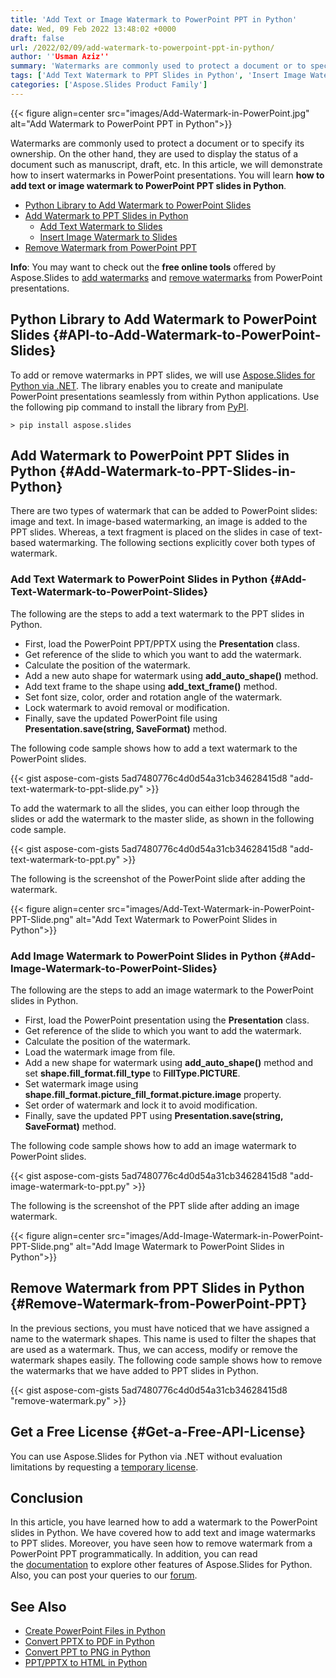 ```yaml
---
title: 'Add Text or Image Watermark to PowerPoint PPT in Python'
date: Wed, 09 Feb 2022 13:48:02 +0000
draft: false
url: /2022/02/09/add-watermark-to-powerpoint-ppt-in-python/
author: ''Usman Aziz''
summary: 'Watermarks are commonly used to protect a document or to specify its ownership. On the other hand, they are used to display the status of a document such as manuscript, draft, etc. In this article, we will demonstrate how to insert watermarks in PowerPoint presentations. You will learn **how to add text or image watermark to PowerPoint PPT slides in Python**.'
tags: ['Add Text Watermark to PPT Slides in Python', 'Insert Image Watermark to PPT Slides in Python', 'Python Library to Add Watermark to PowerPoint Slides', 'Remove Watermark from PPT in Python']
categories: ['Aspose.Slides Product Family']
---
```




{{< figure align=center src="images/Add-Watermark-in-PowerPoint.jpg" alt="Add Watermark to PowerPoint PPT in Python">}}


Watermarks are commonly used to protect a document or to specify its ownership. On the other hand, they are used to display the status of a document such as manuscript, draft, etc. In this article, we will demonstrate how to insert watermarks in PowerPoint presentations. You will learn **how to add text or image watermark to PowerPoint PPT slides in Python**.

*   [Python Library to Add Watermark to PowerPoint Slides][1]
*   [Add Watermark to PPT Slides in Python][2]
    *   [Add Text Watermark to Slides][3]
    *   [Insert Image Watermark to Slides][4]
*   [Remove Watermark from PowerPoint PPT][5]

**Info**: You may want to check out the **free online tools** offered by Aspose.Slides to  [add watermarks][6] and [remove watermarks][7] from PowerPoint presentations.

## Python Library to Add Watermark to PowerPoint Slides {#API-to-Add-Watermark-to-PowerPoint-Slides}

To add or remove watermarks in PPT slides, we will use [Aspose.Slides for Python via .NET][8]. The library enables you to create and manipulate PowerPoint presentations seamlessly from within Python applications. Use the following pip command to install the library from [PyPI][9].

```
> pip install aspose.slides
```

## Add Watermark to PowerPoint PPT Slides in Python {#Add-Watermark-to-PPT-Slides-in-Python}

There are two types of watermark that can be added to PowerPoint slides: image and text. In image-based watermarking, an image is added to the PPT slides. Whereas, a text fragment is placed on the slides in case of text-based watermarking. The following sections explicitly cover both types of watermark.

### Add Text Watermark to PowerPoint Slides in Python {#Add-Text-Watermark-to-PowerPoint-Slides}

The following are the steps to add a text watermark to the PPT slides in Python.

*   First, load the PowerPoint PPT/PPTX using the **Presentation** class.
*   Get reference of the slide to which you want to add the watermark.
*   Calculate the position of the watermark.
*   Add a new auto shape for watermark using **add\_auto\_shape()** method.
*   Add text frame to the shape using **add\_text\_frame()** method.
*   Set font size, color, order and rotation angle of the watermark.
*   Lock watermark to avoid removal or modification.
*   Finally, save the updated PowerPoint file using **Presentation.save(string, SaveFormat)** method.

The following code sample shows how to add a text watermark to the PowerPoint slides.

{{< gist aspose-com-gists 5ad7480776c4d0d54a31cb34628415d8 "add-text-watermark-to-ppt-slide.py" >}}

To add the watermark to all the slides, you can either loop through the slides or add the watermark to the master slide, as shown in the following code sample.

{{< gist aspose-com-gists 5ad7480776c4d0d54a31cb34628415d8 "add-text-watermark-to-ppt.py" >}}

The following is the screenshot of the PowerPoint slide after adding the watermark.



{{< figure align=center src="images/Add-Text-Watermark-in-PowerPoint-PPT-Slide.png" alt="Add Text Watermark to PowerPoint Slides in Python">}}


### Add Image Watermark to PowerPoint Slides in Python {#Add-Image-Watermark-to-PowerPoint-Slides}

The following are the steps to add an image watermark to the PowerPoint slides in Python.

*   First, load the PowerPoint presentation using the **Presentation** class.
*   Get reference of the slide to which you want to add the watermark.
*   Calculate the position of the watermark.
*   Load the watermark image from file.
*   Add a new shape for watermark using **add\_auto\_shape()** method and set **shape.fill\_format.fill\_type** to **FillType.PICTURE**.
*   Set watermark image using **shape.fill\_format.picture\_fill\_format.picture.image** property.
*   Set order of watermark and lock it to avoid modification.
*   Finally, save the updated PPT using **Presentation.save(string, SaveFormat)** method.

The following code sample shows how to add an image watermark to PowerPoint slides.

{{< gist aspose-com-gists 5ad7480776c4d0d54a31cb34628415d8 "add-image-watermark-to-ppt.py" >}}

The following is the screenshot of the PPT slide after adding an image watermark.



{{< figure align=center src="images/Add-Image-Watermark-in-PowerPoint-PPT-Slide.png" alt="Add Image Watermark to PowerPoint Slides in Python">}}


## Remove Watermark from PPT Slides in Python {#Remove-Watermark-from-PowerPoint-PPT}

In the previous sections, you must have noticed that we have assigned a name to the watermark shapes. This name is used to filter the shapes that are used as a watermark. Thus, we can access, modify or remove the watermark shapes easily. The following code sample shows how to remove the watermarks that we have added to PPT slides in Python.

{{< gist aspose-com-gists 5ad7480776c4d0d54a31cb34628415d8 "remove-watermark.py" >}}

## Get a Free License {#Get-a-Free-API-License}

You can use Aspose.Slides for Python via .NET without evaluation limitations by requesting a [temporary license][10].

## Conclusion

In this article, you have learned how to add a watermark to the PowerPoint slides in Python. We have covered how to add text and image watermarks to PPT slides. Moreover, you have seen how to remove watermark from a PowerPoint PPT programmatically. In addition, you can read the [documentation][11] to explore other features of Aspose.Slides for Python. Also, you can post your queries to our [forum][12].

## See Also

*   [Create PowerPoint Files in Python][13]
*   [Convert PPTX to PDF in Python][14]
*   [Convert PPT to PNG in Python][15]
*   [PPT/PPTX to HTML in Python][16]




[1]: #API-to-Add-Watermark-to-PowerPoint-Slides
[2]: #Add-Watermark-to-PPT-Slides-in-Python
[3]: #Add-Text-Watermark-to-PowerPoint-Slides
[4]: #Add-Image-Watermark-to-PowerPoint-Slides
[5]: #Remove-Watermark-from-PowerPoint-PPT
[6]: https://products.aspose.app/slides/watermark
[7]: https://products.aspose.app/slides/watermark/remove-watermark
[8]: https://products.aspose.com/slides/python-net
[9]: https://pypi.org/project/aspose.slides/
[10]: https://purchase.aspose.com/temporary-license
[11]: https://docs.aspose.com/slides/python-net/
[12]: https://forum.aspose.com/
[13]: https://blog.aspose.com/2021/12/31/create-powerpoint-presentations-in-python/
[14]: https://blog.aspose.com/2021/12/28/convert-pptx-ppt-to-pdf-python/
[15]: https://blog.aspose.com/2021/12/29/convert-ppt-to-png-in-python/
[16]: https://blog.aspose.com/2021/12/16/convert-ppt-to-html-in-python/




